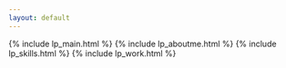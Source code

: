 ```yaml
---
layout: default
---
```

{% include lp_main.html %}
{% include lp_aboutme.html %}
{% include lp_skills.html %}
{% include lp_work.html %}
